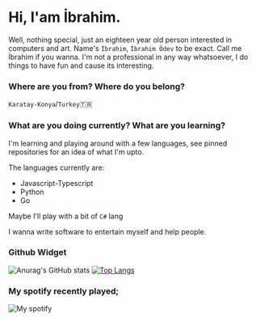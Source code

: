 # Hi, I'am İbrahim.
Well, nothing special, just an eighteen year old person interested in computers and art.
Name's `İbrahim`, `İbrahim Ödev` to be exact. Call me İbrahim if you wanna.
I'm not a professional in any way whatsoever, I do things to have fun and cause its interesting.
### Where are you from? Where do you belong?
`Karatay-Konya`/`Turkey`🇹🇷

### What are you doing currently? What are you learning?
I'm learning and playing around with a few languages, see pinned repositories for an idea of ​​what I'm upto.

The languages currently are:
- Javascript-Typescript
- Python
- Go

Maybe I'll play with a bit of `C#` lang

I wanna write software to entertain myself and help people.

### Github Widget
![Anurag's GitHub stats](https://github-readme-stats.vercel.app/api?username=ibodev1&show_icons=true&theme=showing-icons)
[![Top Langs](https://github-readme-stats.vercel.app/api/top-langs/?username=ibodev1&layout=compact)](https://github.com/ibodev1/)

### My spotify recently played;

![My spotify](https://spotify-recently-played-readme.vercel.app/api?user=f34tu287dryj35rb7z30bnnsu&unique={true|1|on|yes})

